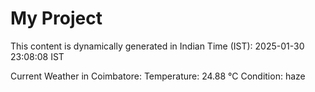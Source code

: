 # My Project

This content is dynamically generated in Indian Time (IST): 2025-01-30 23:08:08 IST


Current Weather in Coimbatore:
Temperature: 24.88 °C
Condition: haze
